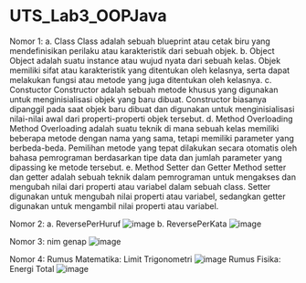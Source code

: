 # UTS_Lab3_OOPJava
Nomor 1:
a.	Class Class adalah sebuah blueprint atau cetak biru yang mendefinisikan perilaku atau karakteristik dari sebuah objek. 
b.	Object Object adalah suatu instance atau wujud nyata dari sebuah kelas. Objek memiliki sifat atau karakteristik yang ditentukan oleh kelasnya, serta dapat melakukan fungsi atau metode yang juga ditentukan oleh kelasnya. 
c.	Constuctor Constructor adalah sebuah metode khusus yang digunakan untuk menginisialisasi objek yang baru dibuat. Constructor biasanya dipanggil pada saat objek baru dibuat dan digunakan untuk menginisialisasi nilai-nilai awal dari properti-properti objek tersebut. 
d.	Method Overloading Method Overloading adalah suatu teknik di mana sebuah kelas memiliki beberapa metode dengan nama yang sama, tetapi memiliki parameter yang berbeda-beda. Pemilihan metode yang tepat dilakukan secara otomatis oleh bahasa pemrograman berdasarkan tipe data dan jumlah parameter yang dipassing ke metode tersebut. 
e.	Method Setter dan Getter Method setter dan getter adalah sebuah teknik dalam pemrograman untuk mengakses dan mengubah nilai dari properti atau variabel dalam sebuah class. Setter digunakan untuk mengubah nilai properti atau variabel, sedangkan getter digunakan untuk mengambil nilai properti atau variabel.

Nomor 2:
  a. ReversePerHuruf
  ![image](https://user-images.githubusercontent.com/114595104/236164636-0cad1980-31cf-4f11-bb7a-f2eec58df03f.png)
  b. ReversePerKata
  ![image](https://user-images.githubusercontent.com/114595104/236164949-aa4d9e3e-d9f8-4047-a50e-1559eeb73d77.png)

Nomor 3: nim genap
![image](https://user-images.githubusercontent.com/114595104/236165376-b3a46720-2326-40db-af5b-e593b0632d15.png)

Nomor 4: 
  Rumus Matematika: Limit Trigonometri
  ![image](https://user-images.githubusercontent.com/114595104/236166094-b14d460b-b088-4b63-8d19-14dbb5ece3b1.png)
  Rumus Fisika: Energi Total
  ![image](https://user-images.githubusercontent.com/114595104/236166366-d9af3dfb-9199-4e1f-a0dd-349976d4d55f.png)

